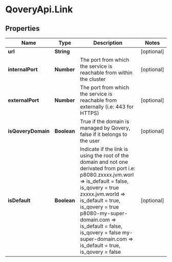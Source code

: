 # QoveryApi.Link

## Properties

Name | Type | Description | Notes
------------ | ------------- | ------------- | -------------
**url** | **String** |  | [optional] 
**internalPort** | **Number** | The port from which the service is reachable from within the cluster | [optional] 
**externalPort** | **Number** | The port from which the service is reachable from externally (i.e: 443 for HTTPS) | [optional] 
**isQoveryDomain** | **Boolean** | True if the domain is managed by Qovery, false if it belongs to the user | [optional] 
**isDefault** | **Boolean** | Indicate if the link is using the root of the domain and not one derivated from port i.e: p8080.zxxxx.jvm.worl      &#x3D;&gt; is_default &#x3D; false, is_qovery &#x3D; true zxxxx.jvm.world           &#x3D;&gt; is_default &#x3D; true, is_qovery &#x3D; true p8080-my-super-domain.com &#x3D;&gt; is_default &#x3D; false, is_qovery &#x3D; false my-super-domain.com       &#x3D;&gt; is_default &#x3D; true, is_qovery &#x3D; false  | [optional] 


